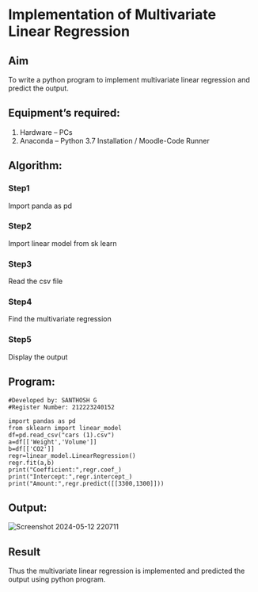 # Implementation of Multivariate Linear Regression
## Aim
To write a python program to implement multivariate linear regression and predict the output.
## Equipment’s required:
1.	Hardware – PCs
2.	Anaconda – Python 3.7 Installation / Moodle-Code Runner
## Algorithm:
### Step1
Import panda as pd
### Step2
Import linear model from sk learn
### Step3
Read the csv file
### Step4
Find the multivariate regression
### Step5
Display the output
## Program:
```
#Developed by: SANTHOSH G
#Register Number: 212223240152

import pandas as pd
from sklearn import linear_model
df=pd.read_csv("cars (1).csv")
a=df[['Weight','Volume']]
b=df[['CO2']]
regr=linear_model.LinearRegression()
regr.fit(a,b)
print("Coefficient:",regr.coef_)
print("Intercept:",regr.intercept_)
print("Amount:",regr.predict([[3300,1300]]))
```
## Output:
![Screenshot 2024-05-12 220711](https://github.com/GSanthosh007/Multivariate-Linear-Regression/assets/147527586/9e094d5f-56b7-49d5-bca5-24c58ab3717c)

## Result
Thus the multivariate linear regression is implemented and predicted the output using python program.
